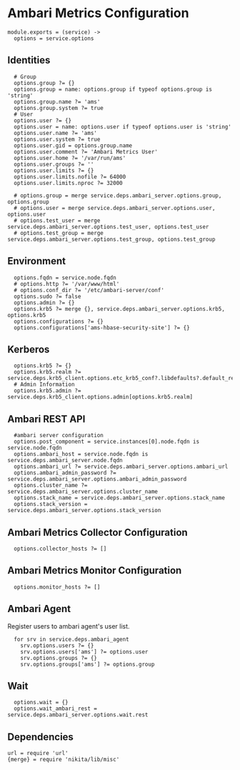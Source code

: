 
# Ambari Metrics Configuration

    module.exports = (service) ->
      options = service.options

## Identities

      # Group
      options.group ?= {}
      options.group = name: options.group if typeof options.group is 'string'
      options.group.name ?= 'ams'
      options.group.system ?= true
      # User
      options.user ?= {}
      options.user = name: options.user if typeof options.user is 'string'
      options.user.name ?= 'ams'
      options.user.system ?= true
      options.user.gid = options.group.name
      options.user.comment ?= 'Ambari Metrics User'
      options.user.home ?= '/var/run/ams'
      options.user.groups ?= ''
      options.user.limits ?= {}
      options.user.limits.nofile ?= 64000
      options.user.limits.nproc ?= 32000

      # options.group = merge service.deps.ambari_server.options.group, options.group
      # options.user = merge service.deps.ambari_server.options.user, options.user
      # options.test_user = merge service.deps.ambari_server.options.test_user, options.test_user
      # options.test_group = merge service.deps.ambari_server.options.test_group, options.test_group

## Environment

      options.fqdn = service.node.fqdn
      # options.http ?= '/var/www/html'
      # options.conf_dir ?= '/etc/ambari-server/conf'
      options.sudo ?= false
      options.admin ?= {}
      options.krb5 ?= merge {}, service.deps.ambari_server.options.krb5, options.krb5
      options.configurations ?= {}
      options.configurations['ams-hbase-security-site'] ?= {}

## Kerberos

      options.krb5 ?= {}
      options.krb5.realm ?= service.deps.krb5_client.options.etc_krb5_conf?.libdefaults?.default_realm
      # Admin Information
      options.krb5.admin ?= service.deps.krb5_client.options.admin[options.krb5.realm]

## Ambari REST API

      #ambari server configuration
      options.post_component = service.instances[0].node.fqdn is service.node.fqdn
      options.ambari_host = service.node.fqdn is service.deps.ambari_server.node.fqdn
      options.ambari_url ?= service.deps.ambari_server.options.ambari_url
      options.ambari_admin_password ?= service.deps.ambari_server.options.ambari_admin_password
      options.cluster_name ?= service.deps.ambari_server.options.cluster_name
      options.stack_name = service.deps.ambari_server.options.stack_name
      options.stack_version = service.deps.ambari_server.options.stack_version
      
## Ambari Metrics Collector Configuration

      options.collector_hosts ?= []

## Ambari Metrics Monitor Configuration

      options.monitor_hosts ?= []

## Ambari Agent
Register users to ambari agent's user list.

      for srv in service.deps.ambari_agent
        srv.options.users ?= {}
        srv.options.users['ams'] ?= options.user
        srv.options.groups ?= {}
        srv.options.groups['ams'] ?= options.group
  
## Wait

      options.wait = {}
      options.wait_ambari_rest = service.deps.ambari_server.options.wait.rest

## Dependencies

    url = require 'url'
    {merge} = require 'nikita/lib/misc'
